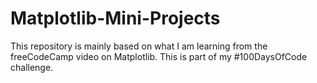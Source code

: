 # Matplotlib-Mini-Projects
This repository is mainly based on what I am learning from the freeCodeCamp video on Matplotlib. This is part of my #100DaysOfCode challenge.
